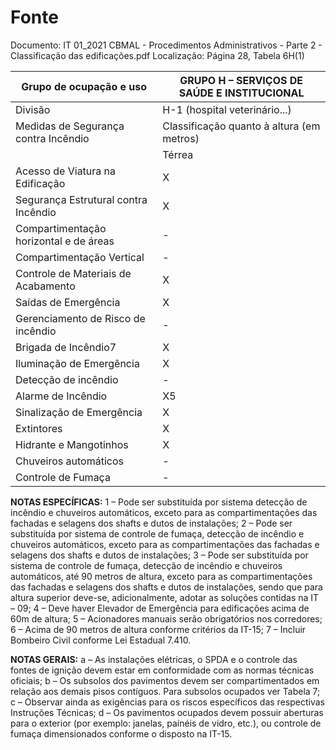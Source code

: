 # Fonte
Documento: IT 01_2021 CBMAL - Procedimentos Administrativos - Parte 2 - Classificação das edificações.pdf
Localização: Página 28, Tabela 6H(1)

| Grupo de ocupação e uso | GRUPO H – SERVIÇOS DE SAÚDE E INSTITUCIONAL |
|---|---|
| Divisão | H-1 (hospital veterinário...) |
| Medidas de Segurança contra Incêndio | Classificação quanto à altura (em metros) |
|  | Térrea | H ≤ 6 | 6 < H ≤ 12 | 12 < H ≤ 23 | 23 < H ≤ 30 | Acima de 30 |
| Acesso de Viatura na Edificação | X | X | X | X | X | X |
| Segurança Estrutural contra Incêndio | X | X | X | X | X | X |
| Compartimentação horizontal e de áreas | - | - | - | - | - | - |
| Compartimentação Vertical | - | - | - | X1 | X2 | X3 |
| Controle de Materiais de Acabamento | X | X | X | X | X | X |
| Saídas de Emergência | X | X | X | X | X | X4 |
| Gerenciamento de Risco de incêndio | - | - | - | - | - | - |
| Brigada de Incêndio7 | X | X | X | X | X | X |
| Iluminação de Emergência | X | X | X | X | X | X |
| Detecção de incêndio | - | - | - | X | X | X |
| Alarme de Incêndio | X5 | X5 | X5 | X5 | X5 | X5 |
| Sinalização de Emergência | X | X | X | X | X | X |
| Extintores | X | X | X | X | X | X |
| Hidrante e Mangotinhos | X | X | X | X | X | X |
| Chuveiros automáticos | - | - | - | - | - | X |
| Controle de Fumaça | - | - | - | - | - | X6 |

**NOTAS ESPECÍFICAS:**
1 – Pode ser substituída por sistema detecção de incêndio e chuveiros automáticos, exceto para as compartimentações das fachadas e selagens dos shafts e dutos de instalações;
2 – Pode ser substituída por sistema de controle de fumaça, detecção de incêndio e chuveiros automáticos, exceto para as compartimentações das fachadas e selagens dos shafts e dutos de instalações;
3 – Pode ser substituída por sistema de controle de fumaça, detecção de incêndio e chuveiros automáticos, até 90 metros de altura, exceto para as compartimentações das fachadas e selagens dos shafts e dutos de instalações, sendo que para altura superior deve-se, adicionalmente, adotar as soluções contidas na IT – 09;
4 – Deve haver Elevador de Emergência para edificações acima de 60m de altura;
5 – Acionadores manuais serão obrigatórios nos corredores;
6 – Acima de 90 metros de altura conforme critérios da IT-15;
7 – Incluir Bombeiro Civil conforme Lei Estadual 7.410.

**NOTAS GERAIS:**
a – As instalações elétricas, o SPDA e o controle das fontes de ignição devem estar em conformidade com as normas técnicas oficiais;
b – Os subsolos dos pavimentos devem ser compartimentados em relação aos demais pisos contíguos. Para subsolos ocupados ver Tabela 7;
c – Observar ainda as exigências para os riscos específicos das respectivas Instruções Técnicas;
d – Os pavimentos ocupados devem possuir aberturas para o exterior (por exemplo: janelas, painéis de vidro, etc.), ou controle de fumaça dimensionados conforme o disposto na IT-15.